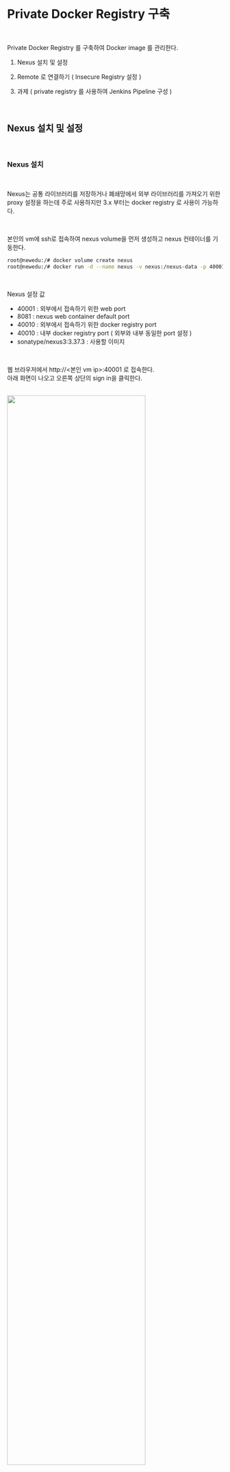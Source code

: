
# Private Docker Registry 구축

<br/>
 
Private Docker Registry 를 구축하여 Docker image 를 관리한다.


1. Nexus 설치 및 설정

2. Remote 로 연결하기  ( Insecure Registry 설정 )

3. 과제 ( private registry 를 사용하여 Jenkins Pipeline 구성 )

<br/>

##  Nexus 설치 및 설정

<br/>

### Nexus 설치

<br/>

Nexus는 공통 라이브러리를 저장하거나 폐쇄망에서 외부 라이브러리를 가져오기 위한 proxy 설정을 하는데 주로 사용하지만 3.x 부터는 docker registry 로 사용이 가능하다.  

<br/>

본인의 vm에 ssh로 접속하여 nexus volume을 먼저 생성하고 nexus 컨테이너를 기동한다.

```bash
root@newedu:/# docker volume create nexus
root@newedu:/# docker run -d --name nexus -v nexus:/nexus-data -p 40001:8081 -p 40010:40010  sonatype/nexus3:3.37.3
```  
<br/>

Nexus 설정 값  
- 40001 : 외부에서 접속하기 위한 web port
- 8081 : nexus web container default port
- 40010 : 외부에서 접속하기 위한 docker registry port
- 40010 : 내부 docker registry port ( 외부와 내부 동일한 port 설정 ) 
- sonatype/nexus3:3.37.3 : 사용할 이미지  

<br/>

웹 브라우저에서 http://<본인 vm ip>:40001 로 접속한다.    
아래 화면이 나오고 오른쪽 상단의 sign in을 클릭한다.  

<br/>

<img src="./assets/nexus1.png" style="width: 80%; height: auto;"/> 

<br/>

로그인을 하기 위한 초기 admin 패스워드를 찾아서 입력하라는 메시지가 나온다.

<img src="./assets/nexus2.png" style="width: 80%; height: auto;"/> 

아래 명령어를 사용하여 비밀번호를 복사를 하고 admin/비밀번호를 입력하여 로그인한다.  

```bash  
root@newedu:~# docker ps
0707399abffd   sonatype/nexus3:3.37.3          "sh -c ${SONATYPE_DI…"   3 days ago     Up 3 days   0.0.0.0:40010->40010/tcp, :::40010->40010/tcp, 0.0.0.0:40001->8081/tcp, :::40001->8081/tcp         nexus
root@newedu:~# docker exec -it nexus cat /nexus-data/admin.password
abe090cf-68c4-43ba-a6ff-b58d3c82fec4
```  

<br/>

admin 비밀번호를 입력한다.  

<br/>

기본 설정 화면이 나오고 단계별로 진행한다.  

<img src="./assets/nexus3.png" style="width: 50%; height: auto;"/> 

<br/>

admin 비밀번호를 신규로 설정한다.  

<img src="./assets/nexus4.png" style="width: 50%; height: auto;"/> 


<br/>

anonymous 접속을 disable 한다.  

<img src="./assets/nexus5.png" style="width: 50%; height: auto;"/> 

<br/>

단계를 완료한다.  

<img src="./assets/nexus6.png" style="width: 50%; height: auto;"/> 


<br/>

### Nexus 설정

<br/>


먼저 Blob Store를 생성한다. 반드시 필요 한것은 아니지만 향후 용도별로 구분하기 위하여 필요 할 수 있다.    

상단의 톱니 바퀴를 클릭한다.

<br/>

<img src="./assets/nexus7.png" style="width: 60%; height: auto;"/> 

<br/>

Blob Stores를 선택하고 Creat 버튼을 클릭한다.

<br/>

<img src="./assets/nexus8.png" style="width: 60%; height: auto;"/> 

<br/>

Type은 File로 선택하고 이름은 docker-hosted 라고 준다. 이름은 원하는 이름으로 설정해도 된다.  

<br/>

<img src="./assets/nexus9.png" style="width: 60%; height: auto;"/> 

<br/>

이제 Docker registry 를 만들기 위한 Repostory 를 생성한다. 
Repository -> Create Repository를 선택한다.  

<br/>

<img src="./assets/nexus10.png" style="width: 60%; height: auto;"/> 

docker (hosted) 를 선택한다. 

<br/>

<img src="./assets/nexus11.png" style="width: 60%; height: auto;"/> 


이름을 docker-hosted 로 입력한다.     

http 포트는 컨테이너 실행시 설정한 docker registry 포트인 40010으로 설정한다.  

Allow anonymous pull 를 체크하면 pull은 누구나 가능하도록 설정하고 Enable Docker V1 API도 체크 해준다.  

<br/>

<img src="./assets/nexus12.png" style="width: 60%; height: auto;"/> 

<br/>

Blob Store는 앞에서 생성한 docker-hosted를 선택하고 저장한다.

<br/>

<img src="./assets/nexus13.png" style="width: 60%; height: auto;"/> 

<br/>

Realms 을 설정하여 Docker Bearer token을 활성화 한다.  

<br/>

<img src="./assets/nexus14.png" style="width: 60%; height: auto;"/> 

<br/>

Realms -> Docker Bearer token 선택하여 Active로 이동시킨다.  

<br/>

<img src="./assets/nexus15.png" style="width: 60%; height: auto;"/> 

<br/>

사용자를 신규로 생성한다.  

<br/>

<img src="./assets/nexus16.png" style="width: 60%; height: auto;"/> 

<br/>

nx-admin을 granted로 설정한다.  

<br/>

<img src="./assets/nexus17.png" style="width: 60%; height: auto;"/> 

<br/>


##  Remote 로 연결하기  ( Insecure Registry 설정 )

<br/>

### Insecure Registry 설정

<br/>

우리가 구축한 docker registry는 http로 설정이 되어 있지만 docker client에서는  https로 연결을 시도한다.  

정상적으로 remote 에서 연결 하기 위해서는 insecure registry를 설정해야 한다.

<br/>

linux인 경우 `/etc/docker/daemon.json` 화일을 vi 에디터로 열고 아래와 같이 추가한다.    
docker registry의 ip와 포트를 입력한다.  

<br/>

```bash
root@newedu:~# vi /etc/docker/daemon.json
{
  "insecure-registries": [
    "211.252.85.148:40010"
  ]
}
```  

<br/>

위의 작업을 한후 docker 를 재기동 한다.  

```bash
systemctl restart docker
```  
<br/>

docker를 재기동 하면 nexus를 다시 실행 시켜야 한다.    

먼저 기존의 컨테이너 이름인 nexus를 삭제하고 재기동한다.  

<br/>


```bash
root@newedu:/# docker rm nexus
root@newedu:/# docker run -d --name nexus -v nexus:/nexus-data -p 40001:8081 -p 40010:40010  sonatype/nexus3:3.37.3
```  

<br/>

참고로,  

윈도우나 맥 사용자는 docker desktop 에서 preferences 메뉴를 선택하여 docker engine을 수정한다.  

<br/>

<img src="./assets/docker_desktop_insecure_registry.png" style="width: 60%; height: auto;"/> 

<br/>

### 도커 로그인 하기 

<br/>

private docker registry에 로그인을 한다.  
계정은 위에서 생성한 nexus 계정을 사용한다.  

<br/>

```bash
root@newedu:~# docker login 211.252.85.148:40010
Username: shclub
Password:
WARNING! Your password will be stored unencrypted in /root/.docker/config.json.
Configure a credential helper to remove this warning. See
https://docs.docker.com/engine/reference/commandline/login/#credentials-store

Login Succeeded
```

<br/>

### 이미지 push 하기  

<br/>

도커 Tagging 을 하고 push를 해본다.

<br/>

```bash
root@newedu:~# docker tag nginx:1.14 211.252.85.148:40010/nginx:1.14
```  
<br/>

```bash
root@newedu:~# docker push 211.252.85.148:40010/nginx:1.14
The push refers to repository [211.252.85.148:40010/nginx]
82ae01d5004e: Pushed
b8f18c3b860b: Pushed
5dacd731af1b: Pushed
1.14: digest: sha256:706446e9c6667c0880d5da3f39c09a6c7d2114f5a5d6b74a2fafd24ae30d2078 size: 948
```  

<br/>

에러가 발생하지 않았으면 정상적으로 push가 된것이고 nexus에서  다시 확인해 본다.  

<br/>

<img src="./assets/nexus18.png" style="width: 80%; height: auto;"/>



<br/>

##  과제 ( private registry 를 사용하여 Jenkins Pipeline 구성 )

<br/>

### 본인의 Nexus private registry를 사용하여 Jenkins Pipeline 구성

<br/>

순서
- credential을 private docker registry 용으로 신규로 구성 한다.  
- New Item으로 신규 pipeline을 구성한다. ( copy from 이름 활용 )
- Jenkins 화일을 신규 생성하고 docker registry 관련 값을 수정한다.
- pipeline 을 실행시키고 본인의 nexus에 도커 이미지가 저장되었는지 확인한다.  


